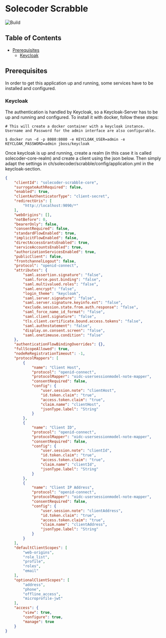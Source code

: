 # Solecoder Scrabble 

![Build](https://github.com/solec0der/Solecoder-Scrabble/workflows/Java%20CI%20with%20Maven/badge.svg?branch=master)

## Table of Contents

* [Prerequisites](#prerequisites)
    * [Keycloak](#keycloak)

## Prerequisites

In order to get this application up and running, some services have to be installed and configured.

### Keycloak

The authentication is handled by Keycloak, so a Keycloak-Server has to be up and running and configured. To install it with docker, follow these steps:

```shell script
# This will create a docker container with a keycloak instance. Username and Password for the admin interface are also configurable.

$ docker run -d -p 8080:8080 -e KEYCLOAK_USER=admin -e KEYCLOAK_PASSWORD=admin jboss/keycloak
```

Once keycloak is up and running, create a realm (in this case it is called solecoder-core-realm) and create a client using the json below.
Then simply adapt the settings in ch/solecoder/scrabble/config/application.yml in the keycloak-section.

```json
{
    "clientId": "solecoder-scrabble-core",
    "surrogateAuthRequired": false,
    "enabled": true,
    "clientAuthenticatorType": "client-secret",
    "redirectUris": [
        "http://localhost:9090/*"
    ],
    "webOrigins": [],
    "notBefore": 0,
    "bearerOnly": false,
    "consentRequired": false,
    "standardFlowEnabled": true,
    "implicitFlowEnabled": false,
    "directAccessGrantsEnabled": true,
    "serviceAccountsEnabled": true,
    "authorizationServicesEnabled": true,
    "publicClient": false,
    "frontchannelLogout": false,
    "protocol": "openid-connect",
    "attributes": {
        "saml.assertion.signature": "false",
        "saml.force.post.binding": "false",
        "saml.multivalued.roles": "false",
        "saml.encrypt": "false",
        "login_theme": "keycloak",
        "saml.server.signature": "false",
        "saml.server.signature.keyinfo.ext": "false",
        "exclude.session.state.from.auth.response": "false",
        "saml_force_name_id_format": "false",
        "saml.client.signature": "false",
        "tls.client.certificate.bound.access.tokens": "false",
        "saml.authnstatement": "false",
        "display.on.consent.screen": "false",
        "saml.onetimeuse.condition": "false"
    },
    "authenticationFlowBindingOverrides": {},
    "fullScopeAllowed": true,
    "nodeReRegistrationTimeout": -1,
    "protocolMappers": [
        {
            "name": "Client Host",
            "protocol": "openid-connect",
            "protocolMapper": "oidc-usersessionmodel-note-mapper",
            "consentRequired": false,
            "config": {
                "user.session.note": "clientHost",
                "id.token.claim": "true",
                "access.token.claim": "true",
                "claim.name": "clientHost",
                "jsonType.label": "String"
            }
        },
        {
            "name": "Client ID",
            "protocol": "openid-connect",
            "protocolMapper": "oidc-usersessionmodel-note-mapper",
            "consentRequired": false,
            "config": {
                "user.session.note": "clientId",
                "id.token.claim": "true",
                "access.token.claim": "true",
                "claim.name": "clientId",
                "jsonType.label": "String"
            }
        },
        {
            "name": "Client IP Address",
            "protocol": "openid-connect",
            "protocolMapper": "oidc-usersessionmodel-note-mapper",
            "consentRequired": false,
            "config": {
                "user.session.note": "clientAddress",
                "id.token.claim": "true",
                "access.token.claim": "true",
                "claim.name": "clientAddress",
                "jsonType.label": "String"
            }
        }
    ],
    "defaultClientScopes": [
        "web-origins",
        "role_list",
        "profile",
        "roles",
        "email"
    ],
    "optionalClientScopes": [
        "address",
        "phone",
        "offline_access",
        "microprofile-jwt"
    ],
    "access": {
        "view": true,
        "configure": true,
        "manage": true
    }
}
```
